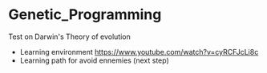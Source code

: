 # Genetic_Programming
Test on Darwin's Theory of evolution

* Learning environment https://www.youtube.com/watch?v=cyRCFJcLi8c
* Learning path for avoid ennemies (next step)
